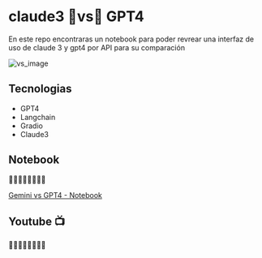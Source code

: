 # claude3 🤜vs🤛 GPT4
En este repo encontraras un notebook para poder revrear una interfaz de uso de claude 3 y gpt4 por API para su comparación

![vs_image](https://github.com/alarcon7a/claude3_vs_gpt4/assets/33847175/a3336619-be2c-439d-aa7c-fbf5588ebc12)

## Tecnologias

- GPT4
- Langchain
- Gradio
- Claude3 

## Notebook
🔽🔽🔽🔽🔽🔽🔽🔽 

[Gemini vs GPT4 - Notebook](Gemini_vs_GPT4.ipynb)

## Youtube 📺
🔽🔽🔽🔽🔽🔽🔽🔽 

